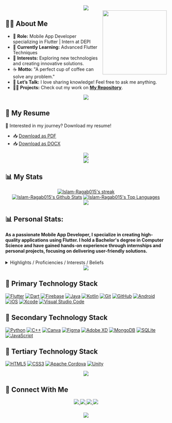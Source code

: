 <div align="center">
    <img src="https://readme-typing-svg.herokuapp.com/?font=Righteous&size=35&center=true&vCenter=true&width=500&height=70&duration=4000&lines=Hello+World!+👋;+I'm+Islam+Elsherif+😎;" />
</div>

<img align='right' src='https://user-images.githubusercontent.com/5713670/87202985-820dcb80-c2b6-11ea-9f56-7ec461c497c3.gif' width='200'>


## 🙋‍♂️ About Me

- 🔭 **Role:** Mobile App Developer specializing in Flutter | Intern at DEPI
- 🌱 **Currently Learning:** Advanced Flutter Techniques
- 🤔 **Interests:** Exploring new technologies and creating innovative solutions.
- ☕ **Motto:** "A perfect cup of coffee can solve any problem."
- 💬 **Let’s Talk:** I love sharing knowledge! Feel free to ask me anything.
- 👨‍💻 **Projects:** Check out my work on **[My Repository](https://github.com/Islam-Ragab015?tab=repositories)**.


<div align="center">
    <img src="https://user-images.githubusercontent.com/73097560/115834477-dbab4500-a447-11eb-908a-139a6edaec5c.gif" />
</div>


## 📄 My Resume

🌟 Interested in my journey? Download my resume!  
- 📥 [Download as PDF](https://drive.usercontent.google.com/download?id=11R4PcXQYOCtYlV2NJ1x5JvzvySmIWEx7&export=download)  
- 📥 [Download as DOCX](https://drive.usercontent.google.com/download?id=17P1qE9crhEuv9c2qv7L2j-zZExX6u4lc&export=download)

<div align="center">
    <a href="https://drive.google.com/drive/folders/11ATSzyw-cuNiW1_TzcsJfl9aqcMPCQvP?usp=sharing" target="_blank">
        <img src="https://img.shields.io/badge/Resume-0077B5?style=for-the-badge&logo=googledrive&logoColor=white" />
    </a>
</div>


<div align="center">
    <img src="https://user-images.githubusercontent.com/73097560/115834477-dbab4500-a447-11eb-908a-139a6edaec5c.gif" />
</div>


## 📊 My Stats

<div align="center">
    <a href="https://github.com/Islam-Ragab015/github-readme-streak-stats">
        <img title="🔥 Get streak stats for your profile at git.io/streak-stats" alt="Islam-Ragab015's streak" src="https://github-readme-streak-stats.herokuapp.com/?user=Islam-Ragab015&theme=black-ice&hide_border=true&stroke=0000&background=060A0CD0"/>
    </a>
</div>
<div align="center">
    <a href="https://github.com/Islam-Ragab015/github-readme-stats"><img alt="Islam-Ragab015's Github Stats" src="https://github-readme-stats.vercel.app/api?username=Islam-Ragab015&show_icons=true&count_private=true&theme=react&hide_border=true&bg_color=0D1117" /></a>
    <a href="https://github.com/Islam-Ragab015/github-readme-stats"><img alt="Islam-Ragab015's Top Languages" src="https://github-readme-stats.vercel.app/api/top-langs/?username=Islam-Ragab015&langs_count=8&count_private=true&layout=compact&theme=react&hide_border=true&bg_color=0D1117" /></a>
</div>

<div align="center">
    <img src="https://user-images.githubusercontent.com/73097560/115834477-dbab4500-a447-11eb-908a-139a6edaec5c.gif" />
</div>

## 📊 Personal Stats:

#### As a passionate Mobile App Developer, I specialize in creating high-quality applications using Flutter. I hold a Bachelor's degree in Computer Science and have gained hands-on experience through internships and personal projects, focusing on delivering user-friendly solutions.

<details>
  <summary>Highlights / Proficiencies / Interests / Beliefs</summary>

 **Highlights:**

- ⭐ Recent graduate with a Bachelor’s degree in Computer Science and Information Systems.
- ⭐ Completed a certification in Flutter development from the Information Technology Institute (ITI).
- ⭐ Developed multiple Flutter applications that demonstrate my skills in mobile app development.
- ⭐ Engaged in collaborative projects during my internship at DEPI, contributing to team success.
- ⭐ Dedicated to continuous learning and skill enhancement in mobile development.
- ⭐ Passionate about creating innovative solutions that improve user experience.

**Proficiencies:**

- 📚 Flutter & Dart for mobile app development.
- 📚 Firebase for backend services and real-time databases.
- 📚 State Management using BLoC and Cubit.
- 📚 UI/UX design principles, with a focus on responsive and modern interfaces.
- 📚 Git and GitHub for version control and collaboration.
- 📚 Experience with RESTful APIs and third-party integrations.
- 📚 Agile methodologies, promoting efficient project management.

**Interests:**

- ✔️ Continuously exploring new technologies and trends in mobile app development.
- ✔️ Engaging in personal projects to refine my skills and experiment with new ideas.
- ✔️ Collaborating with others in the tech community to share knowledge and experiences.

**Big believer in:**

- 💡 The importance of self-education and lifelong learning.
- 💡 The value of collaboration and teamwork in achieving project success.
- 💡 The role of user feedback in improving application functionality and design.
- 💡 The impact of technology in enhancing everyday life and solving real-world problems.

</details>

<div align="center">
    <img src="https://user-images.githubusercontent.com/73097560/115834477-dbab4500-a447-11eb-908a-139a6edaec5c.gif" />
</div>

## 🥇 Primary Technology Stack

[![Flutter](https://img.shields.io/badge/Flutter-%2302569B.svg?style=for-the-badge&logo=Flutter&logoColor=white)](https://flutter.dev/)
[![Dart](https://img.shields.io/badge/Dart-%230175C2.svg?style=for-the-badge&logo=dart&logoColor=white)](https://dart.dev/)
[![Firebase](https://img.shields.io/badge/Firebase-%23039BE5.svg?style=for-the-badge&logo=firebase)](https://firebase.google.com/)
[![Java](https://img.shields.io/badge/Java-%23ED8B00.svg?style=for-the-badge&logo=java&logoColor=white)](https://www.java.com/)
[![Kotlin](https://img.shields.io/badge/Kotlin-%230095D5.svg?style=for-the-badge&logo=kotlin&logoColor=white)](https://kotlinlang.org/)
[![Git](https://img.shields.io/badge/Git-%23F05033.svg?style=for-the-badge&logo=git&logoColor=white)](https://git-scm.com/)
[![GitHub](https://img.shields.io/badge/GitHub-%23181717.svg?style=for-the-badge&logo=github&logoColor=white)](https://github.com/)
[![Android](https://img.shields.io/badge/Android-%233DDC84.svg?style=for-the-badge&logo=android&logoColor=white)](https://developer.android.com/)
[![iOS](https://img.shields.io/badge/iOS-%23000000.svg?style=for-the-badge&logo=apple&logoColor=white)](https://developer.apple.com/)
[![Xcode](https://img.shields.io/badge/Xcode-%2300A6F3.svg?style=for-the-badge&logo=xcode&logoColor=white)](https://developer.apple.com/xcode/)
[![Visual Studio Code](https://img.shields.io/badge/Visual%20Studio%20Code-%23007ACC.svg?style=for-the-badge&logo=visual-studio-code&logoColor=white)](https://code.visualstudio.com/)

## 🥈 Secondary Technology Stack

[![Python](https://img.shields.io/badge/Python-%233776AB.svg?style=for-the-badge&logo=python&logoColor=white)](https://www.python.org/)
[![C++](https://img.shields.io/badge/C++-%2300599C.svg?style=for-the-badge&logo=c%2B%2B&logoColor=white)](https://isocpp.org/)
[![Canva](https://img.shields.io/badge/Canva-%23E53E00.svg?style=for-the-badge&logo=canva&logoColor=white)](https://www.canva.com/)
[![Figma](https://img.shields.io/badge/Figma-%23F24E1E.svg?style=for-the-badge&logo=figma&logoColor=white)](https://www.figma.com/)
[![Adobe XD](https://img.shields.io/badge/Adobe%20XD-%23FF26B0.svg?style=for-the-badge&logo=adobe-xd&logoColor=white)](https://www.adobe.com/products/xd.html)
[![MongoDB](https://img.shields.io/badge/MongoDB-%2347A248.svg?style=for-the-badge&logo=mongodb&logoColor=white)](https://www.mongodb.com/)
[![SQLite](https://img.shields.io/badge/SQLite-003B57?style=for-the-badge&logo=sqlite&logoColor=white)](https://www.sqlite.org/index.html)
[![JavaScript](https://img.shields.io/badge/JavaScript-%23323330.svg?style=for-the-badge&logo=javascript&logoColor=%23F7DF1E)](https://developer.mozilla.org/en-US/docs/Web/JavaScript)

## 🥉 Tertiary Technology Stack

[![HTML5](https://img.shields.io/badge/HTML5-%23E34F26.svg?style=for-the-badge&logo=html5&logoColor=white)](https://developer.mozilla.org/en-US/docs/Web/HTML)
[![CSS3](https://img.shields.io/badge/CSS3-%231572B6.svg?style=for-the-badge&logo=css3&logoColor=white)](https://developer.mozilla.org/en-US/docs/Web/CSS)
[![Apache Cordova](https://img.shields.io/badge/Apache%20Cordova-%2337B5A0.svg?style=for-the-badge&logo=apache-cordova&logoColor=white)](https://cordova.apache.org/)
[![Unity](https://img.shields.io/badge/Unity-%232F80E0.svg?style=for-the-badge&logo=unity&logoColor=white)](https://unity.com/)

<div align="center">
    <img src="https://user-images.githubusercontent.com/73097560/115834477-dbab4500-a447-11eb-908a-139a6edaec5c.gif" />
</div>

## 🤝 Connect With Me

<div align="center">
    <a href="https://www.linkedin.com/in/islam-elsherif/" target="_blank">
        <img src="https://img.shields.io/badge/LinkedIn-0077B5?style=for-the-badge&logo=linkedin&logoColor=white" />
    </a>
    <a href="mailto:islaminreallife@gmail.com">
        <img src="https://img.shields.io/badge/Gmail-333333?style=for-the-badge&logo=gmail&logoColor=red" />
    </a>
    <a href="https://www.upwork.com/freelancers/~0161bd211ba2db010b" target="_blank">
        <img src="https://img.shields.io/badge/Upwork-6FDA44?style=for-the-badge&logo=upwork&logoColor=white" />
    </a>
    <a href="https://www.facebook.com/profile.php?id=100094027563398" target="_blank">
        <img src="https://img.shields.io/badge/Facebook-1877F2?style=for-the-badge&logo=facebook&logoColor=white" />
    </a>
</div>


<h3 align="center">
    <img src="https://readme-typing-svg.herokuapp.com/?font=Righteous&size=25&center=true&vCenter=true&width=500&height=70&duration=4000&lines=Thanks+for+visiting!+😊;Keep+coding+and+creating+cool+stuff!;" />
</h3>
